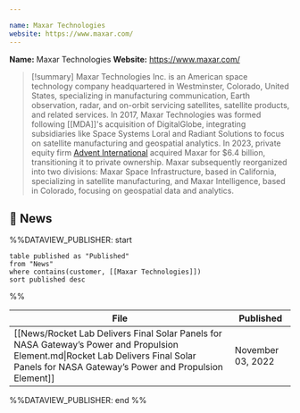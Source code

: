 ```yaml
---

name: Maxar Technologies
website: https://www.maxar.com/
---
```


**Name:** Maxar Technologies
**Website:** https://www.maxar.com/

>[!summary]
>Maxar Technologies Inc. is an American space technology company headquartered in Westminster, Colorado, United States, specializing in manufacturing communication, Earth observation, radar, and on-orbit servicing satellites, satellite products, and related services. In 2017, Maxar Technologies was formed following [[MDA]]'s acquisition of DigitalGlobe, integrating subsidiaries like Space Systems Loral and Radiant Solutions to focus on satellite manufacturing and geospatial analytics. In 2023, private equity firm [Advent International](https://en.wikipedia.org/wiki/Advent_International) acquired Maxar for $6.4 billion, transitioning it to private ownership. Maxar subsequently reorganized into two divisions: Maxar Space Infrastructure, based in California, specializing in satellite manufacturing, and Maxar Intelligence, based in Colorado, focusing on geospatial data and analytics.

## 📰 News
%%DATAVIEW_PUBLISHER: start
```
table published as "Published"
from "News"
where contains(customer, [[Maxar Technologies]])
sort published desc
```
%%

| File                                                                                                                                                                                       | Published         |
| ------------------------------------------------------------------------------------------------------------------------------------------------------------------------------------------ | ----------------- |
| [[News/Rocket Lab Delivers Final Solar Panels for NASA Gateway’s Power and Propulsion Element.md\|Rocket Lab Delivers Final Solar Panels for NASA Gateway’s Power and Propulsion Element]] | November 03, 2022 |

%%DATAVIEW_PUBLISHER: end %%